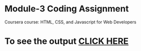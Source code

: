 
# Module-3 Coding Assignment

Coursera course: HTML, CSS, and Javascript for Web Developers

# To see the output [CLICK HERE](https://sherazkhanbaloch.github.io/Coursera-HTML-CSS-and-JavaScript-for-Web-Developers/module-3/index.html)
